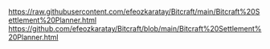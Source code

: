 https://raw.githubusercontent.com/efeozkaratay/Bitcraft/main/Bitcraft%20Settlement%20Planner.html
https://github.com/efeozkaratay/Bitcraft/blob/main/Bitcraft%20Settlement%20Planner.html
